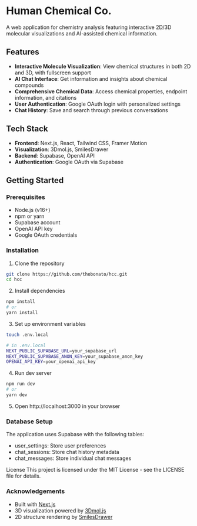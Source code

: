 # Human Chemical Co.

A web application for chemistry analysis featuring interactive 2D/3D molecular visualizations and AI-assisted chemical information.

## Features

- **Interactive Molecule Visualization**: View chemical structures in both 2D and 3D, with fullscreen support
- **AI Chat Interface**: Get information and insights about chemical compounds
- **Comprehensive Chemical Data**: Access chemical properties, endpoint information, and citations
- **User Authentication**: Google OAuth login with personalized settings
- **Chat History**: Save and search through previous conversations

## Tech Stack

- **Frontend**: Next.js, React, Tailwind CSS, Framer Motion
- **Visualization**: 3Dmol.js, SmilesDrawer
- **Backend**: Supabase, OpenAI API
- **Authentication**: Google OAuth via Supabase

## Getting Started

### Prerequisites

- Node.js (v16+)
- npm or yarn
- Supabase account
- OpenAI API key
- Google OAuth credentials

### Installation

1. Clone the repository
```bash
git clone https://github.com/thobonato/hcc.git
cd hcc
```

2. Install dependencies
```bash
npm install
# or
yarn install
```

3. Set up environment variables
```bash
touch .env.local

# in .env.local
NEXT_PUBLIC_SUPABASE_URL=your_supabase_url
NEXT_PUBLIC_SUPABASE_ANON_KEY=your_supabase_anon_key
OPENAI_API_KEY=your_openai_api_key
```

4. Run dev server
```bash
npm run dev
# or
yarn dev
```

5. Open http://localhost:3000 in your browser

### Database Setup
The application uses Supabase with the following tables:

- user_settings: Store user preferences
- chat_sessions: Store chat history metadata
- chat_messages: Store individual chat messages

License
This project is licensed under the MIT License - see the LICENSE file for details.

### Acknowledgements
- Built with [Next.js](https://nextjs.org/)
- 3D visualization powered by [3Dmol.js](https://github.com/3dmol)
- 2D structure rendering by [SmilesDrawer](https://github.com/reymond-group/smilesDrawer)
